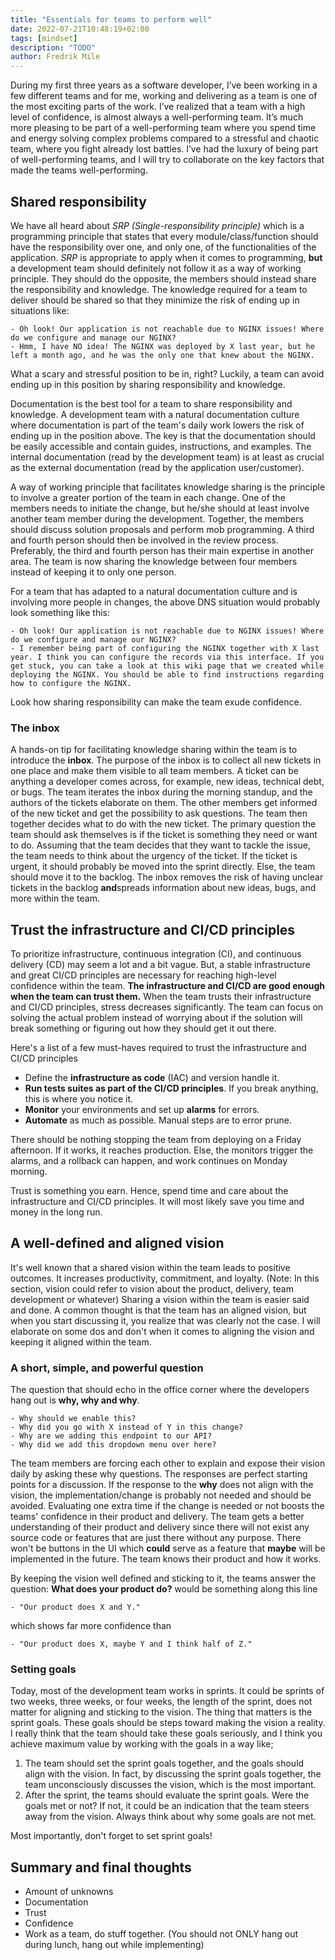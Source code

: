 ```yaml
---
title: "Essentials for teams to perform well"
date: 2022-07-21T10:48:19+02:00
tags: [mindset]
description: "TODO"
author: Fredrik Mile
---
```


During my first three years as a software developer, I’ve been working in a few different teams and for me,
working and delivering as a team is one of the most exciting parts of the work.
I’ve realized that a team with a high level of confidence, is almost always a well-performing team.
It’s much more pleasing to be part of a well-performing team where you spend time and energy solving complex problems compared to a stressful and chaotic team, where you fight already lost battles.
I’ve had the luxury of being part of well-performing teams, and I will try to collaborate on the key factors that made the teams well-performing.

## Shared responsibility

We have all heard about _SRP (Single-responsibility principle)_ which is a programming principle that states that every module/class/function should have the responsibility over one, and only one, of the functionalities of the application.
_SRP_ is appropriate to apply when it comes to programming, **but** a development team should definitely not follow it as a way of working principle.
They should do the opposite, the members should instead share the responsibility and knowledge. 
The knowledge required for a team to deliver should be shared so that they minimize the risk of ending up in situations like:

    - Oh look! Our application is not reachable due to NGINX issues! Where do we configure and manage our NGINX?
    - Hmm, I have NO idea! The NGINX was deployed by X last year, but he left a month ago, and he was the only one that knew about the NGINX.

What a scary and stressful position to be in, right?
Luckily, a team can avoid ending up in this position by sharing responsibility and knowledge. 

Documentation is the best tool for a team to share responsibility and knowledge. 
A development team with a natural documentation culture where documentation is part of the team's daily work lowers the risk of ending up in the position above.
The key is that the documentation should be easily accessible and contain guides, instructions, and examples.
The internal documentation (read by the development team) is at least as crucial as the external documentation (read by the application user/customer).

A way of working principle that facilitates knowledge sharing is the principle to involve a greater portion of the team in each change. 
One of the members needs to initiate the change, but he/she should at least involve another team member during the development. Together, the members should discuss solution proposals and perform mob programming. A third and fourth person should then be involved in the review process. Preferably, the third and fourth person has their main expertise in another area. The team is now sharing the knowledge between four members instead of keeping it to only one person.

For a team that has adapted to a natural documentation culture and is involving more people in changes, the above DNS situation would probably look something like this:

    - Oh look! Our application is not reachable due to NGINX issues! Where do we configure and manage our NGINX?
    - I remember being part of configuring the NGINX together with X last year. I think you can configure the records via this interface. If you get stuck, you can take a look at this wiki page that we created while deploying the NGINX. You should be able to find instructions regarding how to configure the NGINX.

Look how sharing responsibility can make the team exude confidence.

### The inbox

A hands-on tip for facilitating knowledge sharing within the team is to introduce the **inbox**.
The purpose of the inbox is to collect all new tickets in one place and make them visible to all team members.
A ticket can be anything a developer comes across, for example, new ideas, technical debt, or bugs.
The team iterates the inbox during the morning standup, and the authors of the tickets elaborate on them.
The other members get informed of the new ticket and get the possibility to ask questions.
The team then together decides what to do with the new ticket.
The primary question the team should ask themselves is if the ticket is something they need or want to do.
Assuming that the team decides that they want to tackle the issue, the team needs to think about the urgency of the ticket.
If the ticket is urgent, it should probably be moved into the sprint directly. Else, the team should move it to the backlog.
The inbox removes the risk of having unclear tickets in the backlog **and**spreads information about new ideas, bugs, and more within the team.

## Trust the infrastructure and CI/CD principles

To prioritize infrastructure, continuous integration (CI), and continuous delivery (CD) may seem a lot and a bit vague.
But, a stable infrastructure and great CI/CD principles are necessary for reaching high-level confidence within the team.
**The infrastructure and CI/CD are good enough when the team can trust them.**
When the team trusts their infrastructure and CI/CD principles, stress decreases significantly.
The team can focus on solving the actual problem instead of worrying about if the solution will break something or figuring out how they should get it out there.

Here's a list of a few must-haves required to trust the infrastructure and CI/CD principles
- Define the **infrastructure as code** (IAC) and version handle it.
- **Run tests suites as part of the CI/CD principles**. If you break anything, this is where you notice it.
- **Monitor** your environments and set up **alarms** for errors.
- **Automate** as much as possible. Manual steps are to error prune.


There should be nothing stopping the team from deploying on a Friday afternoon. If it works, it reaches production.
Else, the monitors trigger the alarms, and a rollback can happen, and work continues on Monday morning.


Trust is something you earn.
Hence, spend time and care about the infrastructure and CI/CD principles. 
It will most likely save you time and money in the long run.

## A well-defined and aligned vision

It's well known that a shared vision within the team leads to positive outcomes.
It increases productivity, commitment, and loyalty.
(Note: In this section, vision could refer to vision about the product, delivery, team development or whatever)
Sharing a vision within the team is easier said and done.
A common thought is that the team has an aligned vision, but when you start discussing it, you realize that was clearly not the case. 
I will elaborate on some dos and don't when it comes to aligning the vision and keeping it aligned within the team.


### A short, simple, and powerful question

The question that should echo in the office corner where the developers hang out is **why, why and why**.

    - Why should we enable this?
    - Why did you go with X instead of Y in this change?
    - Why are we adding this endpoint to our API?
    - Why did we add this dropdown menu over here?
  
The team members are forcing each other to explain and expose their vision daily by asking these why questions.
The responses are perfect starting points for a discussion.
If the response to the **why** does not align with the vision, the implementation/change is probably not needed and should be avoided.
Evaluating one extra time if the change is needed or not boosts the teams' confidence in their product and delivery.
The team gets a better understanding of their product and delivery since there will not exist any source code or features that are just there without any purpose.
There won't be buttons in the UI which **could** serve as a feature that **maybe** will be implemented in the future.
The team knows their product and how it works.

By keeping the vision well defined and sticking to it, the teams answer the question: __What does your product do?__ would be something along this line 

	- "Our product does X and Y."

which shows far more confidence than

	- "Our product does X, maybe Y and I think half of Z."

### Setting goals

Today, most of the development team works in sprints.
It could be sprints of two weeks, three weeks, or four weeks, the length of the sprint, does not matter for aligning and sticking to the vision.
The thing that matters is the sprint goals.
These goals should be steps toward making the vision a reality.
I really think that the team should take these goals seriously, and I think you achieve maximum value by working with the goals in a way like; 

1. The team should set the sprint goals together, and the goals should align with the vision. In fact, by discussing the sprint goals together, the team unconsciously discusses the vision, which is the most important.
2. After the sprint, the teams should evaluate the sprint goals. Were the goals met or not? If not, it could be an indication that the team steers away from the vision. Always think about why some goals are not met.

Most importantly, don't forget to set sprint goals!


## Summary and final thoughts

- Amount of unknowns
- Documentation
- Trust
- Confidence
- Work as a team, do stuff together. (You should not ONLY hang out during lunch, hang out while implementing)
